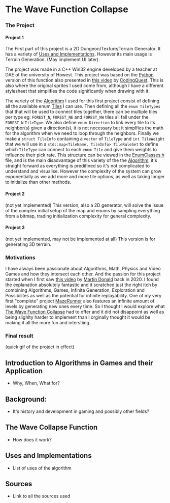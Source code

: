 # The Wave Function Collapse

### The Project

#### Project 1
The First part of this project is a 2D Dungeon/Texture/Terrain Generator. It has a variety of [Uses and Implementations](#uses-and-implementations).
However its main usage is Terrain Generation.
(May implement UI later).

The project was made in a C++ Win32 engine developed by a teacher at DAE of the university of Howest. This project was based on the [Python](https://github.com/CodingQuest2023/Algorithms) version of this function also presented in [this video](https://www.youtube.com/watch?v=qRtrj6Pua2A&t=51s) by [CodingQuest](https://www.youtube.com/@CodingQuest2023). This is also where the original sprites I used come from, although I have a different stylesheet that simplifies the code significantly when drawing with it.

The variety of the [Algorithm]() I used for this first project consist of defining all the available enum [Tiles](https://github.com/Howest-DAE-GD/gpp-researchtopic-DijiOfficial/blob/master/WaveFunctionCollapse/Assets/Tiles2.bmp) I can use. Then defining all the ```enum TileTypes``` that that will be used to connect tiles together, there can be multiple tiles per type eg: ```FOREST_N```, ```FOREST_NE``` and ```FOREST_NW``` tiles all fall under the ```FOREST_N``` ```TileType```. We also define ```enum Direction``` to link every tile to its neighbor(s) given a direction(s), it is not necessary but it simplfies the math for the algorithm when we need to loop through the neighbors. Finally we make a ```struct TileInfo``` containing a ```vector``` of ```TileType``` and ```int TileWeight``` that we will use in a ```std::map<TileName, TileInfo> TileRuleSet``` to define which ```TileType``` can connect to each ```enum Tile``` and give them weights to influence their pick rate. This structure can be viewed in the [EnumClasses.h](https://github.com/Howest-DAE-GD/gpp-researchtopic-DijiOfficial/blob/master/WaveFunctionCollapse/EnumClasses.h) file, and is the main disadvantage of this variety of the the [Algorithm](), it's straight forward as everything is predifined so it's not complicated to understand and visualise. However the complexity of the system can grow exponentially as we add more and more tile options, as well as taking longer to initialize than other methods.

#### Project 2
(not yet implemented) This version, also a 2D generator, will solve the issue of the complex initial setup of the map and enums by sampling everything from a bitmap, trading initialization complexity for general complexity.

#### Project 3
(not yet implemented, may not be implemented at all) This version is for generating 3D terrain.

### Motivations
I have always been passionate about Algorithms, Math, Physics and Video Games and how they intersect each other. And the passion for this project started when I first saw [this video](https://www.youtube.com/watch?v=2SuvO4Gi7uY&t=19s) by [Martin Donald](https://www.youtube.com/@MartinDonald) back in 2020. I found the explanation absolutely fantastic and it scratched just the right itch by combining Algorithms, Games, Infinite Generation, Exploration and Possibilites as well as the potential for infinite replayability. One of my very first "complete" project [MazeRunner](https://github.com/DijiOfficial/2D-Grid-Game) also features an infinite amount of levels by generating new ones every time. So I thought I would explore what [The Wave Function Collapse](#the-wave-function-collapse) had to offer and it did not disappoint as well as being slighlty harder to implement than I orginally thought it would be making it all the more fun and interstiing.

### Final result
(quick gif of the project in effect)

## Introduction to Algorithms in Games and their Application

- Why, When, What for?
  
## Background:

- It's history and development in gaming and possibly other fields?
  
## The Wave Collapse Function

- How does it work?

## Uses and Implementations

- List of uses of the algorithm
  
## Sources

- Link to all the sources used
